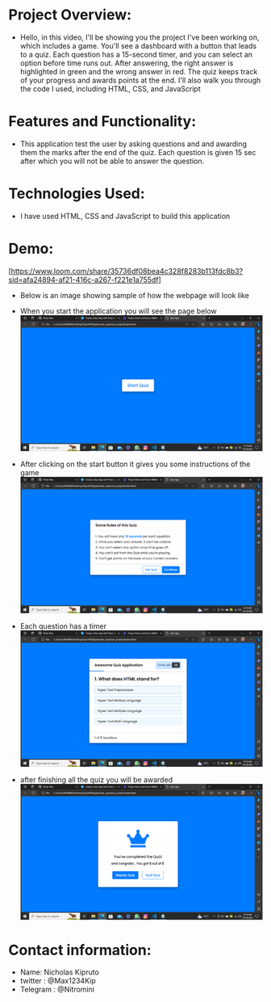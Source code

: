 # Project Overview:

- Hello, in this video, I'll be showing you the project I've been working on, which includes a game. You'll see a dashboard with a button that leads to a quiz. Each question has a 15-second timer, and you can select an option before time runs out. After answering, the right answer is highlighted in green and the wrong answer in red. The quiz keeps track of your progress and awards points at the end. I'll also walk you through the code I used, including HTML, CSS, and JavaScript

# Features and Functionality:

- This application test the user by asking questions and and awarding them the marks after the end of the quiz. Each question is given 15 sec after which you will not be able to answer the question. 

# Technologies Used:

- I have used HTML, CSS and JavaScript to build this application


# Demo:

[https://www.loom.com/share/35736df08bea4c328f8283b113fdc8b3?sid=afa24894-af21-416c-a267-f221e1a755df]



- Below is an image showing sample of how the webpage will look like
- When you start the application you will see the page below
![First page](<Screenshots/Screenshot (30).png>)

- After clicking on the start button it gives you some instructions of the game
![Insructions](<Screenshots/Screenshot (31).png>)

- Each question has a timer
![Question](<Screenshots/Screenshot (32).png>)

- after finishing all the quiz you will be awarded
![Award](<Screenshots/Screenshot (33).png>)


# Contact information:

- Name: Nicholas Kipruto
- twitter : @Max1234Kip
- Telegram : @Nitromini